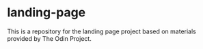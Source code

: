 # landing-page
This is a repository for the landing page project based on materials provided by The Odin Project.

